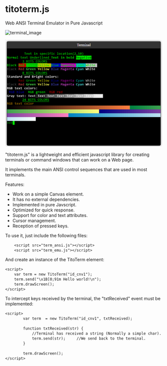 # titoterm.js
Web ANSI Terminal Emulator in Pure Javascript

![terminal_image](https://github.com/t-edson/titoterm.js/blob/main/screen.png)

![screenshot](screen.png)

"titoterm.js" is a lightweight and efficient javascript library for creating terminals or command windows that can work on a Web page.

It implements the main ANSI control sequences that are used in most terminals.

Features: 

- Work on a simple Canvas element.
- It has no external dependencies.
- Implemented in pure Javscript.
- Optimized for quick response.
- Support for color and text attributes.
- Cursor management.
- Reception of pressed keys.

To use it, just include the following files:

```
    <script src="term_ansi.js"></script>    
    <script src="term_emu.js"></script>    
``` 

And create an instance of the TitoTerm element:

```
<script>
    var term = new TitoTerm("id_cnv1");
    term.send("\x1B[0;91m Hello world!\n");    
    term.drawScreen();
</script>
```

To intercept keys received by the terminal, the "txtReceived" event must be implemented:

```
<script>
        var term  = new TitoTerm("id_cnv1", txtReceived);

        function txtReceived(str) {
            //Terminal has received a string (Normally a simple char).
            term.send(str);     //We send back to the terminal.
        }

        term.drawScreen();
</script>
```
